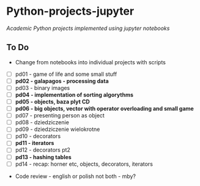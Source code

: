 # Python-projects-jupyter
_Academic Python projects implemented using jupyter notebooks_

## To Do
- Change from notebooks into individual projects with scripts
- [ ] pd01 - game of life and some small stuff  
- [ ] **pd02 - galapagos - processing data**  
- [ ] pd03 - binary images  
- [ ] **pd04 - implementation of sorting algorythms** 
- [ ] **pd05 - objects, baza plyt CD**
- [ ] **pd06 - big objects, vector with operator overloading and small game**
- [ ] pd07 - presenting person as object  
- [ ] pd08 - dziedziczenie  
- [ ] pd09 - dziedziczenie wielokrotne  
- [ ] pd10 - decorators  
- [ ] **pd11 - iterators**
- [ ] pd12 - decorators pt2  
- [ ] **pd13 - hashing tables**  
- [ ] pd14 - recap: horner etc, objects, decorators, iterators
- Code review - english or polish not both - mby?
